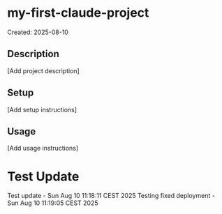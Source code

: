 # my-first-claude-project

Created: 2025-08-10

## Description
[Add project description]

## Setup
[Add setup instructions]

## Usage
[Add usage instructions]
# Test Update
Test update - Sun Aug 10 11:18:11 CEST 2025
Testing fixed deployment - Sun Aug 10 11:19:05 CEST 2025
